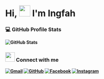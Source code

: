 <h1>Hi, <img src="https://media.giphy.com/media/hvRJCLFzcasrR4ia7z/giphy.gif" width="35">  I'm Ingfah</h1>
  
### 💻 GitHub Profile Stats
<b>
  
![GitHub Stats](https://github-readme-stats.vercel.app/api?username=OX-TOPIS&theme=radical&show_icons=true&text_color=ffffff)
  
### <img src="https://media.giphy.com/media/iY8CRBdQXODJSCERIr/giphy.gif" width="30px"> Connect with me
<a href="#"><img img src="https://img.shields.io/badge/gmail-%23EA4335.svg?style=plastic&logo=gmail&logoColor=white" alt="Gmail"/></a>
<a href="https://github.com/OX-TOPIS"><img src="https://img.shields.io/badge/github-%23181717.svg?style=plastic&logo=github&logoColor=white" alt="GitHub"/></a>
<a href="https://www.facebook.com/profile.php?id=100010088147032"><img src="https://img.shields.io/badge/facebook-%231877F2.svg?style=plastic&logo=facebook&logoColor=white" alt="Facebook"/></a>
<a href="https://www.instagram.com/ingfahbbi/"><img src="https://img.shields.io/badge/instagram-%23E4405F.svg?style=plastic&logo=instagram&logoColor=white" alt="Instagram"/></a>
